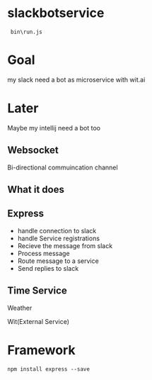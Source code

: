 # slackbotservice

` bin\run.js`

# Goal  
my slack need a bot as microservice with wit.ai


# Later
Maybe my intellij need a bot too


## Websocket
Bi-directional commuincation channel

## What it does

Express
----------
 - handle connection to slack
 - handle Service registrations
 - Recieve the message from slack
 - Process message
 - Route message to a service
 - Send replies to slack
 
 Time Service
 -----------
 Weather 
 
 Wit(External Service)
 
 
 # Framework
 `npm install express --save`
 
 # 
